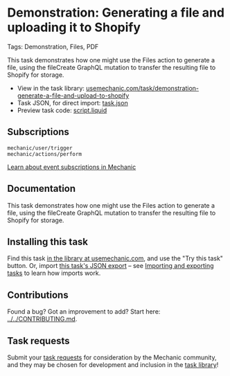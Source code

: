 # Demonstration: Generating a file and uploading it to Shopify

Tags: Demonstration, Files, PDF

This task demonstrates how one might use the Files action to generate a file, using the fileCreate GraphQL mutation to transfer the resulting file to Shopify for storage.

* View in the task library: [usemechanic.com/task/demonstration-generate-a-file-and-upload-to-shopify](https://usemechanic.com/task/demonstration-generate-a-file-and-upload-to-shopify)
* Task JSON, for direct import: [task.json](../../tasks/demonstration-generate-a-file-and-upload-to-shopify.json)
* Preview task code: [script.liquid](./script.liquid)

## Subscriptions

```liquid
mechanic/user/trigger
mechanic/actions/perform
```

[Learn about event subscriptions in Mechanic](https://docs.usemechanic.com/article/408-subscriptions)

## Documentation

This task demonstrates how one might use the Files action to generate a file, using the fileCreate GraphQL mutation to transfer the resulting file to Shopify for storage.

## Installing this task

Find this task [in the library at usemechanic.com](https://usemechanic.com/task/demonstration-generate-a-file-and-upload-to-shopify), and use the "Try this task" button. Or, import [this task's JSON export](../../tasks/demonstration-generate-a-file-and-upload-to-shopify.json) – see [Importing and exporting tasks](https://docs.usemechanic.com/article/505-importing-and-exporting-tasks) to learn how imports work.

## Contributions

Found a bug? Got an improvement to add? Start here: [../../CONTRIBUTING.md](../../CONTRIBUTING.md).

## Task requests

Submit your [task requests](https://mechanic.canny.io/task-requests) for consideration by the Mechanic community, and they may be chosen for development and inclusion in the [task library](https://tasks.mechanic.dev/)!
